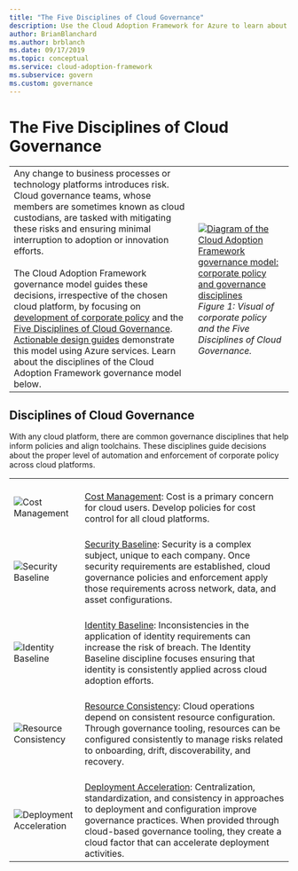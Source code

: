 ```yaml
---
title: "The Five Disciplines of Cloud Governance"
description: Use the Cloud Adoption Framework for Azure to learn about Cost Management, Deployment Acceleration, Identity Baseline, Resource Consistency, and Security Baseline.
author: BrianBlanchard
ms.author: brblanch
ms.date: 09/17/2019
ms.topic: conceptual
ms.service: cloud-adoption-framework
ms.subservice: govern
ms.custom: governance
---
```


# The Five Disciplines of Cloud Governance

<!-- docsTest:ignore "Disciplines of Cloud Governance" "Cost Management" "Deployment Acceleration" "Identity Baseline" "Resource Consistency" "Security Baseline" -->
<!-- markdownlint-disable MD033 -->

|  |  |
|--|--|
| Any change to business processes or technology platforms introduces risk. Cloud governance teams, whose members are sometimes known as cloud custodians, are tasked with mitigating these risks and ensuring minimal interruption to adoption or innovation efforts. <br><br> The Cloud Adoption Framework governance model guides these decisions, irrespective of the chosen cloud platform, by focusing on [development of corporate policy](./corporate-policy.md) and the [Five Disciplines of Cloud Governance](#disciplines-of-cloud-governance). [Actionable design guides](./guides/index.md) demonstrate this model using Azure services. Learn about the disciplines of the Cloud Adoption Framework governance model below. | <br><br> [![Diagram of the Cloud Adoption Framework governance model: corporate policy and governance disciplines](../_images/operational-transformation-govern-thumbnail.png)](../_images/operational-transformation-govern-large.png#lightbox) <br> _Figure 1: Visual of corporate policy and the Five Disciplines of Cloud Governance._ |

## Disciplines of Cloud Governance

With any cloud platform, there are common governance disciplines that help inform policies and align toolchains. These disciplines guide decisions about the proper level of automation and enforcement of corporate policy across cloud platforms.

|  |  |
|--|--|
| <br> ![Cost Management](../_images/govern/cost-management.png) | <br> [Cost Management](./cost-management/index.md): Cost is a primary concern for cloud users. Develop policies for cost control for all cloud platforms. |
| <br> ![Security Baseline](../_images/govern/security-baseline.png) | <br> [Security Baseline](./security-baseline/index.md): Security is a complex subject, unique to each company. Once security requirements are established, cloud governance policies and enforcement apply those requirements across network, data, and asset configurations.|
| <br> ![Identity Baseline](../_images/govern/identity-baseline.png) | <br> [Identity Baseline](./identity-baseline/index.md): Inconsistencies in the application of identity requirements can increase the risk of breach. The Identity Baseline discipline focuses ensuring that identity is consistently applied across cloud adoption efforts. |
| <br> ![Resource Consistency](../_images/govern/resource-consistency.png) | <br> [Resource Consistency](./resource-consistency/index.md): Cloud operations depend on consistent resource configuration. Through governance tooling, resources can be configured consistently to manage risks related to onboarding, drift, discoverability, and recovery. |
| <br> ![Deployment Acceleration](../_images/govern/deployment-acceleration.png) | <br> [Deployment Acceleration](./deployment-acceleration/index.md): Centralization, standardization, and consistency in approaches to deployment and configuration improve governance practices. When provided through cloud-based governance tooling, they create a cloud factor that can accelerate deployment activities. |

